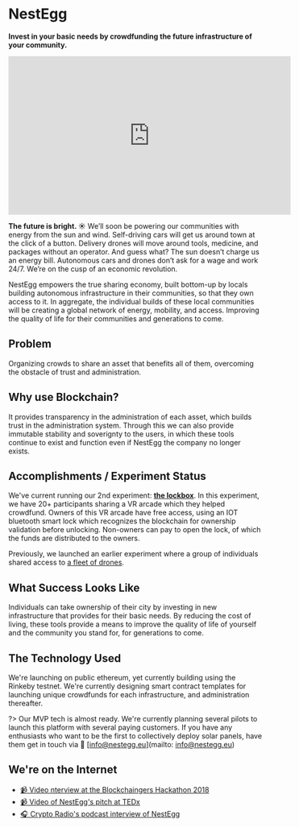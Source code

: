 # NestEgg

**Invest in your basic needs by crowdfunding the future infrastructure of your community.**

<center><iframe width="560" height="315" src="https://www.youtube.com/embed/SmdDkS1y4wY" frameborder="0" allow="autoplay; encrypted-media" allowfullscreen></iframe></center>

**The future is bright. ☀️**
We’ll soon be powering our communities with energy from the sun and wind. Self-driving cars will get us around town at the click of a button. Delivery drones will move around tools, medicine, and packages without an operator.
And guess what?
The sun doesn’t charge us an energy bill. Autonomous cars and drones don’t ask for a wage and work 24/7.
We’re on the cusp of an economic revolution.

NestEgg empowers the true sharing economy, built bottom-up by locals building autonomous infrastructure in their communities, so that they own access to it.
In aggregate, the individual builds of these local communities will be creating a global network of energy, mobility, and access. Improving the quality of life for their communities and generations to come.


## Problem 
Organizing crowds to share an asset that benefits all of them, overcoming the obstacle of trust and administration.


## Why use Blockchain?
It provides transparency in the administration of each asset, which builds trust in the administration system. Through this we can also provide immutable stability and soverignty to the users, in which these tools continue to exist and function even if NestEgg the company no longer exists.

## Accomplishments / Experiment Status
We've current running our 2nd experiment: [**the lockbox**](http://lockbox.nestegg.eu). In this experiment, we have 20+ participants sharing a VR arcade which they helped crowdfund. Owners of this VR arcade have free access, using an IOT bluetooth smart lock which recognizes the blockchain for ownership validation before unlocking. Non-owners can pay to open the lock, of which the funds are distributed to the owners.

Previously, we launched an earlier experiment where a group of individuals shared access to [a fleet of drones](https://medium.com/nestegg/droneshare-in-review-d9bf4dcc8052).


## What Success Looks Like
Individuals can take ownership of their city by investing in new infrastructure that provides for their basic needs. By reducing the cost of living, these tools provide a means to improve the quality of life of yourself and the community you stand for, for generations to come.

## The Technology Used 
We're launching on public ethereum, yet currently building using the Rinkeby testnet. We're currently designing smart contract templates for launching unique crowdfunds for each infrastructure, and administration thereafter. 



?> Our MVP tech is almost ready. We're currently planning several pilots to launch this platform with several paying customers. If you have any enthusiasts who want to be the first to collectively deploy solar panels, have them get in touch via 💌 [info@nestegg.eu](mailto: info@nestegg.eu)

## We're on the Internet

* [📹 Video nterview at the Blockchaingers Hackathon 2018](https://www.youtube.com/watch?v=VRiaQLwAZn4)
* [📹 Video of NestEgg's pitch at TEDx](https://www.youtube.com/watch?v=KPsXJ7VMdJM)
* [🎧 Crypto Radio's podcast interview of NestEgg](https://www.youtube.com/watch?v=26Y9lWKZt-s)
